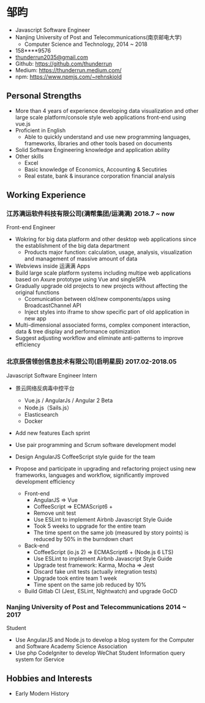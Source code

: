 # 邹昀

- Javascript Software Engineer
- Nanjing University of Post and Telecommunications(南京邮电大学)
    - Computer Science and Technology, 2014 ~ 2018
- 158****9576
- thunderrun2035@gmail.com
- Github: https://github.com/thunderrun
- Medium: https://thunderrun.medium.com/
- npm: https://www.npmjs.com/~rehnskiold

## Personal Strengths

- More than 4 years of experience developing data visualization and other large scale platform/console style web applications front-end using vue.js
- Proficient in English
    - Able to quickly understand and use new programming languages, frameworks, libraries and other tools based on documents
- Solid Software Engineering knowledge and application ability
- Other skills
    - Excel
    - Basic knowledge of Economics, Accounting & Secutiries
    - Real estate, bank & insurance corporation financial analysis

## Working Experience

### 江苏满运软件科技有限公司(满帮集团/运满满) 2018.7 ~ now

Front-end Engineer

- Wokring for big data platform and other desktop web applications since the establishment of the big data department
  - Products major function: calculation, usage, analysis, visualization and management of massive amount of data
- Webviews inside 运满满 Apps
- Build large scale platform systems including multipe web applications based on Axure prototype using Vue and singleSPA
- Gradually upgrade old projects to new projects without affecting the original functions
  - Ccomunication between old/new components/apps using BroadcastChannel API
  - Inject styles into iframe to show specific part of old application in new app
- Multi-dimensional associated forms, complex component interaction, data & tree display and performance optimization
- Suggest adjusting workflow and eliminate anti-patterns to improve efficiency

### 北京辰信领创信息技术有限公司(启明星辰) 2017.02-2018.05

Javascript Software Engineer Intern

- 景云网络反病毒中控平台
  - Vue.js / AngularJs / Angular 2 Beta
  - Node.js（Sails.js）
  - Elasticsearch
  - Docker

- Add new features Each sprint
- Use pair programming and Scrum software development model
- Design AngularJS CoffeeScript style guide for the team
- Propose and participate in upgrading and refactoring project using new frameworks, languages and workflow, significantly improved development efficiency
   - Front-end
     - AngularJS => Vue
     - CoffeeScript => ECMAScript6 +
     - Remove unit test
     - Use ESLint to implement Airbnb Javascript Style Guide
     - Took 5 weeks to upgrade for the entire team
     - The time spent on the same job (measured by story points) is reduced by 50% in the burndown chart
   - Back-end
     - CoffeeScript (io.js 2) => ECMAScript6 + (Node.js 6 LTS)
     - Use ESLint to implement Airbnb Javascript Style Guide
     - Upgrade test framework: Karma, Mocha => Jest
     - Discard fake unit tests (actually integration tests)
     - Upgrade took entire team 1 week
     - Time spent on the same job reduced by 10%
   - Build Gitlab CI (Jest, ESLint, Nightwatch) and upgrade GoCD

### Nanjing University of Post and Telecommunications 2014 ~ 2017

Student

- Use AngularJS and Node.js to develop a blog system for the Computer and Software Academy Science Association
- Use php CodeIgniter to develop WeChat Student Information query system for iService

## Hobbies and Interests

- Early Modern History